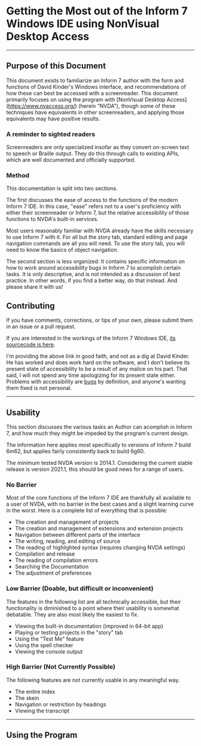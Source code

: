 # Getting the Most out of the Inform 7 Windows IDE using NonVisual Desktop Access

***

## Purpose of this Document

This document exists to familiarize an Inform 7 author with the form and functions of David Kinder's Windows interface, and recommendations of how these can best be accessed with a screenreader. This document primarily focuses on using the program with [NonVisual Desktop Access] (https://www.nvaccess.org/) (herein "NVDA"), though some of these techniques have equivalents in other screenreaders, and applying those equivalents may have positive results.

### A reminder to sighted readers

Screenreaders are only specialized insofar as they convert on-screen text to speech or Braille output. They do this through calls to existing APIs, which are well documented and officially supported.

### Method

This documentation is split into two sections.

The first discusses the ease of access to the functions of the modern Inform 7 IDE. In this case, "ease" refers not to a user's proficiency with either their screenreader or Inform 7, but the relative accessibility of those functions to NVDA's built-in services.

Most users reasonably familiar with NVDA already have the skills necessary to use Inform 7 with it. For all but the story tab, standard editing and page navigation commands are all you will need. To use the story tab, you will need to know the basics of object navigation.

The second section is less organized: It contains specific information on how to work around accessibility bugs in Inform 7 to acomplish certain tasks. It is only descriptive, and is not intended as a discussion of best practice. In other words, if you find a better way, do that instead. And please share it with us!

## Contributing

If you have comments, corrections, or tips of your own, please submit them in an issue or a pull request.

If you are interested in the workings of the Inform 7 Windows IDE, [its sourcecode is here](https://github.com/DavidKinder/Windows-Inform7).

I'm providing the above link in good faith, and not as a dig at David Kinder. He has worked and does work hard on the software, and I don't believe its present state of accessibility to be a result of any malice on his part. That said, I will not spend any time apologizing for its present state either. Problems with accessibility are [bugs](https://www.techopedia.com/definition/24864/software-bug-) by definition, and anyone's wanting them fixed is not personal.

***

## Usability

This section discusses the various tasks an Author can acomplish in Inform 7, and how much they might be impeded by the program's current design.

The information here applies most specifically to versions of Inform 7 build 6m62, but applies fairly consistently back to build 6g60.

The minimum tested NVDA version is 2014.1. Considering the current stable release is version 2021.1, this should be good news for a range of users.

### No Barrier

Most of the core functions of the Inform 7 IDE are thankfully all available to a user of NVDA, with no barrier in the best cases and a slight learning curve in the worst. Here is a complete list of everything that is possible:

* The creation and management of projects
* The creation and management of extensions and extension projects
* Navigation between different parts of the interface
* The writing, reading, and editing of source
* The reading of highlighted syntax (requires changing NVDA settings)
* Compilation and release
* The reading of compilation errors
* Searching the Documentation
* The adjustment of preferences

### Low Barrier (Doable, but difficult or inconvenient)

The features in the following list are all technically accessible, but their functionality is diminished to a point where their usability is somewhat debatable. They are also most likely the easiest to fix.

* Viewing the built-in documentation (improved in 64-bit app)
* Playing or testing projects in the "story" tab
* Using the "Test Me" feature
* Using the spell checker
* Viewing the console output

### High Barrier (Not Currently Possible)

The following features are not currently usable in any meaningful way.

* The entire index
* The skein
* Navigation or restriction by headings
* Viewing the transcript

***

## Using the Program

